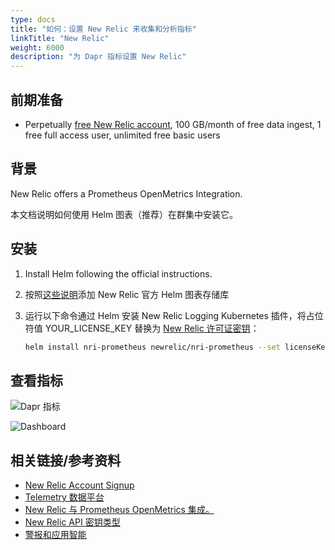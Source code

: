 ```yaml
---
type: docs
title: "如何：设置 New Relic 来收集和分析指标"
linkTitle: "New Relic"
weight: 6000
description: "为 Dapr 指标设置 New Relic"
---
```


## 前期准备

- Perpetually [free New Relic account](https://newrelic.com/signup?ref=dapr), 100 GB/month of free data ingest, 1 free full access user, unlimited free basic users

## 背景

New Relic offers a Prometheus OpenMetrics Integration.

本文档说明如何使用 Helm 图表（推荐）在群集中安装它。

## 安装

1. Install Helm following the official instructions.

2. 按照[这些说明](https://github.com/newrelic/helm-charts/blob/master/README.md#installing-charts)添加 New Relic 官方 Helm 图表存储库

3. 运行以下命令通过 Helm 安装 New Relic Logging Kubernetes 插件，将占位符值 YOUR_LICENSE_KEY 替换为 [New Relic 许可证密钥](https://docs.newrelic.com/docs/accounts/accounts-billing/account-setup/new-relic-license-key)：

    ```bash
    helm install nri-prometheus newrelic/nri-prometheus --set licenseKey=YOUR_LICENSE_KEY
    ```

## 查看指标

![Dapr 指标](/images/nr-metrics-1.png)

![Dashboard](/images/nr-dashboard-dapr-metrics-1.png)

## 相关链接/参考资料

* [New Relic Account Signup](https://newrelic.com/signup)
* [Telemetry 数据平台](https://newrelic.com/platform/telemetry-data-platform)
* [New Relic 与 Prometheus OpenMetrics 集成。](https://github.com/newrelic/helm-charts/tree/master/charts/nri-prometheus)
* [New Relic API 密钥类型](https://docs.newrelic.com/docs/apis/intro-apis/new-relic-api-keys/)
* [警报和应用智能](https://docs.newrelic.com/docs/alerts-applied-intelligence/overview/)
